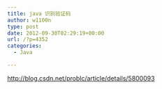 ```yaml
---
title: java 识别验证码
author: w1100n
type: post
date: 2012-09-30T02:29:19+00:00
url: /?p=4352
categories:
  - Java

---
```

<http://blog.csdn.net/problc/article/details/5800093>